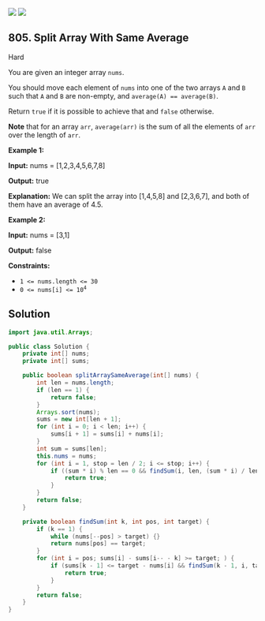 [![](https://img.shields.io/github/stars/javadev/LeetCode-in-Java?label=Stars&style=flat-square)](https://github.com/javadev/LeetCode-in-Java)
[![](https://img.shields.io/github/forks/javadev/LeetCode-in-Java?label=Fork%20me%20on%20GitHub%20&style=flat-square)](https://github.com/javadev/LeetCode-in-Java/fork)

## 805\. Split Array With Same Average

Hard

You are given an integer array `nums`.

You should move each element of `nums` into one of the two arrays `A` and `B` such that `A` and `B` are non-empty, and `average(A) == average(B)`.

Return `true` if it is possible to achieve that and `false` otherwise.

**Note** that for an array `arr`, `average(arr)` is the sum of all the elements of `arr` over the length of `arr`.

**Example 1:**

**Input:** nums = [1,2,3,4,5,6,7,8]

**Output:** true

**Explanation:** We can split the array into [1,4,5,8] and [2,3,6,7], and both of them have an average of 4.5.

**Example 2:**

**Input:** nums = [3,1]

**Output:** false

**Constraints:**

*   `1 <= nums.length <= 30`
*   <code>0 <= nums[i] <= 10<sup>4</sup></code>

## Solution

```java
import java.util.Arrays;

public class Solution {
    private int[] nums;
    private int[] sums;

    public boolean splitArraySameAverage(int[] nums) {
        int len = nums.length;
        if (len == 1) {
            return false;
        }
        Arrays.sort(nums);
        sums = new int[len + 1];
        for (int i = 0; i < len; i++) {
            sums[i + 1] = sums[i] + nums[i];
        }
        int sum = sums[len];
        this.nums = nums;
        for (int i = 1, stop = len / 2; i <= stop; i++) {
            if ((sum * i) % len == 0 && findSum(i, len, (sum * i) / len)) {
                return true;
            }
        }
        return false;
    }

    private boolean findSum(int k, int pos, int target) {
        if (k == 1) {
            while (nums[--pos] > target) {}
            return nums[pos] == target;
        }
        for (int i = pos; sums[i] - sums[i-- - k] >= target; ) {
            if (sums[k - 1] <= target - nums[i] && findSum(k - 1, i, target - nums[i])) {
                return true;
            }
        }
        return false;
    }
}
```